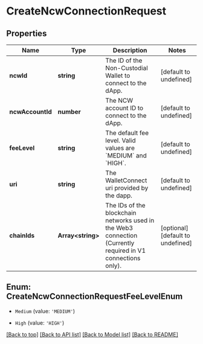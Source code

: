 # CreateNcwConnectionRequest

## Properties

|Name | Type | Description | Notes|
|------------ | ------------- | ------------- | -------------|
|**ncwId** | **string** | The ID of the Non-Custodial Wallet to connect to the dApp. | [default to undefined]|
|**ncwAccountId** | **number** | The NCW account ID to connect to the dApp. | [default to undefined]|
|**feeLevel** | **string** | The default fee level. Valid values are &#x60;MEDIUM&#x60; and &#x60;HIGH&#x60;. | [default to undefined]|
|**uri** | **string** | The WalletConnect uri provided by the dapp. | [default to undefined]|
|**chainIds** | **Array&lt;string&gt;** | The IDs of the blockchain networks used in the Web3 connection (Currently required in V1 connections only). | [optional] [default to undefined]|


## Enum: CreateNcwConnectionRequestFeeLevelEnum


* `Medium` (value: `'MEDIUM'`)

* `High` (value: `'HIGH'`)





[[Back to top]](#) [[Back to API list]](../../README.md#documentation-for-api-endpoints) [[Back to Model list]](../../README.md#documentation-for-models) [[Back to README]](../../README.md)
